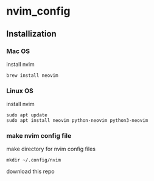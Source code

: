 # nvim_config
## Installization
### Mac OS
install nvim
~~~
brew install neovim
~~~
### Linux OS
install nvim
~~~
sudo apt update
sudo apt install neovim python-neovim python3-neovim
~~~

### make nvim config file
make directory for nvim config files
~~~
mkdir ~/.config/nvim
~~~

download this repo
~~~

~~~
